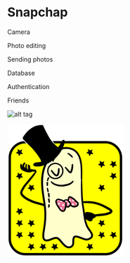 # Snapchap

Camera

Photo editing

Sending photos

Database

Authentication

Friends


![alt tag](/Users/ashman/DM13/projects/team-snapchap/snapchap/www/img/snapchap-doodle300.png)

![Alt text](/snapchap/www/img/snapchap-doodle300.png?raw=true "Optional Title")
